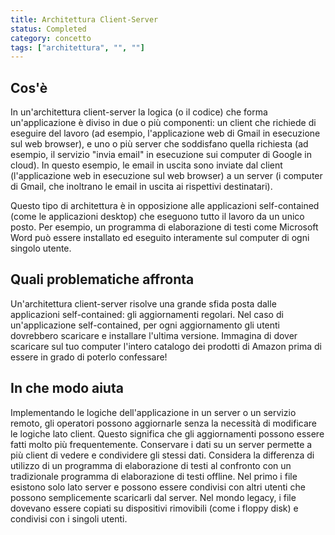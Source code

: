 ```yaml
---
title: Architettura Client-Server
status: Completed
category: concetto
tags: ["architettura", "", ""]
---
```


## Cos'è

In un'architettura client-server la logica (o il codice) che forma un'applicazione è diviso in due o più componenti: un client che richiede di eseguire del lavoro (ad esempio, l'applicazione web di Gmail in esecuzione sul web browser), e uno o più server che soddisfano quella richiesta (ad esempio, il servizio "invia email" in esecuzione sui computer di Google in cloud).
In questo esempio, le email in uscita sono inviate dal client (l'applicazione web in esecuzione sul web browser) a un server (i computer di Gmail, che inoltrano le email in uscita ai rispettivi destinatari).

Questo tipo di architettura è in opposizione alle applicazioni self-contained (come le applicazioni desktop) che eseguono tutto il lavoro da un unico posto.
Per esempio, un programma di elaborazione di testi come Microsoft Word può essere installato ed eseguito interamente sul computer di ogni singolo utente.

## Quali problematiche affronta

Un'architettura client-server risolve una grande sfida posta dalle applicazioni self-contained: gli aggiornamenti regolari. Nel caso di un'applicazione self-contained, per ogni aggiornamento gli utenti dovrebbero scaricare e installare l'ultima versione. Immagina di dover scaricare sul tuo computer l'intero catalogo dei prodotti di Amazon prima di essere in grado di poterlo confessare!

## In che modo aiuta

Implementando le logiche dell'applicazione in un server o un servizio remoto, gli operatori possono aggiornarle senza la necessità di modificare le logiche lato client. Questo significa che gli aggiornamenti possono essere fatti molto più frequentemente.
Conservare i dati su un server permette a più client di vedere e condividere gli stessi dati. Considera la differenza di utilizzo di un programma di elaborazione di testi al confronto con un tradizionale programma di elaborazione di testi offline. Nel primo i file esistono solo lato server e possono essere condivisi con altri utenti che possono semplicemente scaricarli dal server. Nel mondo legacy, i file dovevano essere copiati su dispositivi rimovibili (come i floppy disk) e condivisi con i singoli utenti.
